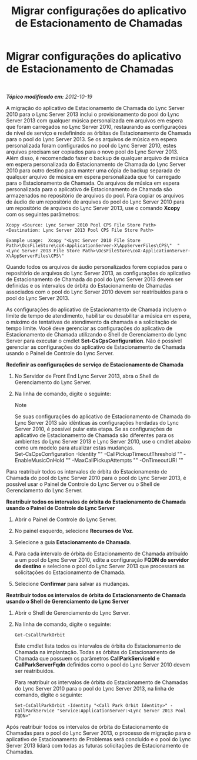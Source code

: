 ﻿---
title: Migrar configurações do aplicativo de Estacionamento de Chamadas
TOCTitle: Migrar configurações do aplicativo de Estacionamento de Chamadas
ms:assetid: 23b192d2-93ec-42a8-b175-b6ed502a2c35
ms:mtpsurl: https://technet.microsoft.com/pt-br/library/JJ687993(v=OCS.15)
ms:contentKeyID: 49886135
ms.date: 05/19/2016
mtps_version: v=OCS.15
ms.translationtype: HT
---

# Migrar configurações do aplicativo de Estacionamento de Chamadas

 

_**Tópico modificado em:** 2012-10-19_

A migração do aplicativo de Estacionamento de Chamada do Lync Server 2010 para o Lync Server 2013 inclui o provisionamento do pool do Lync Server 2013 com qualquer música personalizada em arquivos em espera que foram carregados no Lync Server 2010, restaurando as configurações de nível de serviço e redefinindo as órbitas de Estacionamento de Chamada para o pool do Lync Server 2013. Se os arquivos de música em espera personalizada foram configurados no pool do Lync Server 2010, estes arquivos precisam ser copiados para o novo pool do Lync Server 2013. Além disso, é recomendado fazer o backup de qualquer arquivo de música em espera personalizada do Estacionamento de Chamada do Lync Server 2010 para outro destino para manter uma cópia de backup separada de qualquer arquivo de música em espera personalizada que foi carregado para o Estacionamento de Chamada. Os arquivos de música em espera personalizada para o aplicativo de Estacionamento de Chamada são armazenados no repositório de arquivos do pool. Para copiar os arquivos de áudio de um repositório de arquivos do pool do Lync Server 2010 para um repositório de arquivos do Lync Server 2013, use o comando **Xcopy** com os seguintes parâmetros:

    Xcopy <Source: Lync Server 2010 Pool CPS File Store Path> <Destination: Lync Server 2013 Pool CPS File Store Path>

    Example usage:  Xcopy "<Lync Server 2010 File Store Path>\OcsFileStore\coX-ApplicationServer-X\AppServerFiles\CPS\"  "<Lync Server 2013 File Store Path>\OcsFileStore\coX-ApplicationServer-X\AppServerFiles\CPS\" 

Quando todos os arquivos de áudio personalizados forem copiados para o repositório de arquivos do Lync Server 2013, as configurações do aplicativo de Estacionamento de Chamada do pool do Lync Server 2013 devem ser definidas e os intervalos de órbita do Estacionamento de Chamadas associados com o pool do Lync Server 2010 devem ser reatribuídos para o pool do Lync Server 2013.

As configurações do aplicativo de Estacionamento de Chamada incluem o limite de tempo de atendimento, habilitar ou desabilitar a música em espera, o máximo de tentativas de atendimento da chamada e a solicitação de tempo limite. Você deve gerenciar as configurações do aplicativo de Estacionamento de Chamada utilizando o Shell de Gerenciamento do Lync Server para executar o cmdlet **Set-CsCpsConfiguration**. Não é possível gerenciar as configurações do aplicativo de Estacionamento de Chamada usando o Painel de Controle do Lync Server.

**Redefinir as configurações de serviço de Estacionamento de Chamada**

1.  No Servidor de Front End Lync Server 2013, abra o Shell de Gerenciamento do Lync Server.

2.  Na linha de comando, digite o seguinte:
    
    > [!NOTE]  
    > Se suas configurações do aplicativo de Estacionamento de Chamada do Lync Server 2013 são idênticas às configurações herdadas do Lync Server 2010, é possível pular esta etapa. Se as configurações de aplicativo de Estacionamento de Chamada são diferentes para os ambientes do Lync Server 2013 e Lync Server 2010, use o cmdlet abaixo como um modelo para atualizar estas mudanças.    
        Set-CsCpsConfiguration -Identity "<LS2013 Call Park Service ID>" -CallPickupTimeoutThreshold "<LS2010 CPS TimeSpan>" -EnableMusicOnHold "<LS2010 CPS value>" -MaxCallPickupAttempts "<LS2010 CPS pickup attempts>" -OnTimeoutURI "<LS2010 CPS timeout URI>"

Para reatribuir todos os intervalos de órbita do Estacionamento de Chamada do pool do Lync Server 2010 para o pool do Lync Server 2013, é possível usar o Painel de Controle do Lync Server ou o Shell de Gerenciamento do Lync Server.

**Reatribuir todos os intervalos de órbita do Estacionamento de Chamada usando o Painel de Controle do Lync Server**

1.  Abrir o Painel de Controle do Lync Server.

2.  No painel esquerdo, selecione **Recursos de Voz**.

3.  Selecione a guia **Estacionamento de Chamada**.

4.  Para cada intervalo de órbita do Estacionamento de Chamada atribuído a um pool do Lync Server 2010, edite a configuração **FQDN do servidor de destino** e selecione o pool do Lync Server 2013 que processará as solicitações do Estacionamento de Chamada.

5.  Selecione **Confirmar** para salvar as mudanças.

**Reatribuir todos os intervalos de órbita do Estacionamento de Chamada usando o Shell de Gerenciamento do Lync Server**

1.  Abrir o Shell de Gerenciamento do Lync Server.

2.  Na linha de comando, digite o seguinte:
    
        Get-CsCallParkOrbit
    
    Este cmdlet lista todos os intervalos de órbita do Estacionamento de Chamada na implantação. Todas as órbitas do Estacionamento de Chamada que possuem os parâmetros **CallParkServiceId** e **CallParkServerFqdn** definidos como o pool do Lync Server 2010 devem ser reatribuídos.
    
    Para reatribuir os intervalos de órbita do Estacionamento de Chamadas do Lync Server 2010 para o pool do Lync Server 2013, na linha de comando, digite o seguinte:
    
        Set-CsCallParkOrbit -Identity "<Call Park Orbit Identity>" -CallParkService "service:ApplicationServer:<Lync Server 2013 Pool FQDN>"

Após reatribuir todos os intervalos de órbita do Estacionamento de Chamadas para o pool do Lync Server 2013, o processo de migração para o aplicativo de Estacionamento de Problemas será concluído e o pool do Lync Server 2013 lidará com todas as futuras solicitações de Estacionamento de Chamadas.

